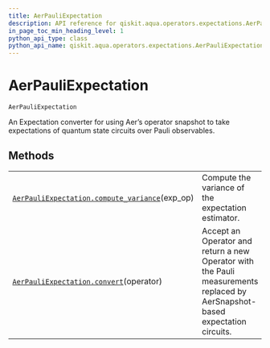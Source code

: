 ```yaml
---
title: AerPauliExpectation
description: API reference for qiskit.aqua.operators.expectations.AerPauliExpectation
in_page_toc_min_heading_level: 1
python_api_type: class
python_api_name: qiskit.aqua.operators.expectations.AerPauliExpectation
---
```


# AerPauliExpectation

<span id="qiskit.aqua.operators.expectations.AerPauliExpectation" />

`AerPauliExpectation`

An Expectation converter for using Aer’s operator snapshot to take expectations of quantum state circuits over Pauli observables.

## Methods

|                                                                                                                                                                                                      |                                                                                                                              |
| ---------------------------------------------------------------------------------------------------------------------------------------------------------------------------------------------------- | ---------------------------------------------------------------------------------------------------------------------------- |
| [`AerPauliExpectation.compute_variance`](qiskit.aqua.operators.expectations.AerPauliExpectation.compute_variance "qiskit.aqua.operators.expectations.AerPauliExpectation.compute_variance")(exp\_op) | Compute the variance of the expectation estimator.                                                                           |
| [`AerPauliExpectation.convert`](qiskit.aqua.operators.expectations.AerPauliExpectation.convert "qiskit.aqua.operators.expectations.AerPauliExpectation.convert")(operator)                           | Accept an Operator and return a new Operator with the Pauli measurements replaced by AerSnapshot-based expectation circuits. |

